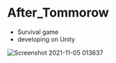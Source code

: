 # After_Tommorow

* Survival game
* developing on Unity

![Screenshot 2021-11-05 013637](https://user-images.githubusercontent.com/13468920/140434714-25f0af01-b8a3-4fc2-bf35-b6ec1d58dcfa.jpg)
